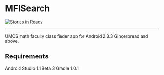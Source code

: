 MFISearch
=========

[![Stories in Ready](https://badge.waffle.io/PrzyjacielePrzyrody/MFISearch.png?label=ready&title=Ready)](http://waffle.io/PrzyjacielePrzyrody/MFISearch)

--------
UMCS math faculty class finder app for Android 2.3.3 Gingerbread and above.

Requirements
--------

Android Studio 1.1 Beta 3 
Gradle 1.0.1
